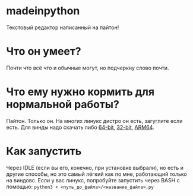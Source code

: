 # madeinpython
Текстовый редактор написанный на пайтон!
# Что он умеет?
Почти что всё что и обычные могут, но подчеркну слово почти.
# Что ему нужно кормить для нормальной работы?
Пайтон. Только он. На многих линукс дистро он есть, загуглите если есть. Для винды надо скачать либо [64-bit](https://www.python.org/ftp/python/3.13.7/python-3.13.7-amd64.exe), [32-bit](https://www.python.org/ftp/python/3.13.7/python-3.13.7.exe), [ARM64](https://www.python.org/ftp/python/3.13.7/python-3.13.7-arm64.exe).
# Как запустить
Через IDLE (если вы его, конечно, при установке выбрали), но есть и другие способы, но это самый лёгкий как по мне, работающий только на виндовс. Если у вас линукс, попробуйте запустить через BASH c помощью: 
```python3 + <путь_до_файла>/<название_файла>.py```
